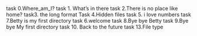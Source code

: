 task 0.Where_am_I?
task 1. What’s in there
task 2.There is no place like home?
task3. the long format
Task 4.Hidden files
task 5. i love numbers
task 7.Betty is my first directory
task 6.welcome
task 8.Bye bye Betty
task 9.Bye bye My first directory
task 10. Back to the future
task 13.File type
